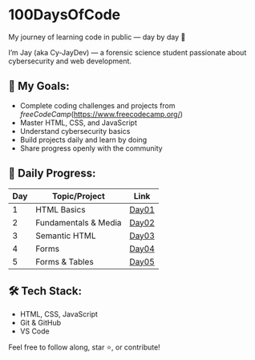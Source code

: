 # 100DaysOfCode
My journey of learning code in public — day by day 🚀

I’m Jay (aka Cy-JayDev) — a forensic science student passionate about cybersecurity and web development.


## 🎯 My Goals:
- Complete coding challenges and projects from *freeCodeCamp*(https://www.freecodecamp.org/)
- Master HTML, CSS, and JavaScript
- Understand cybersecurity basics
- Build projects daily and learn by doing
- Share progress openly with the community

## 📅 Daily Progress:
| Day | Topic/Project           | Link          |
|-----|------------------------|---------------|
| 1   | HTML Basics            | [Day01](./Day01) |
| 2   | Fundamentals & Media   | [Day02](./Day02) |
| 3   | Semantic HTML          | [Day03](./Day03) |
| 4   | Forms                  | [Day04](./Day04) |
| 5   | Forms & Tables         | [Day05](./Day05) |

## 🛠 Tech Stack:
- HTML, CSS, JavaScript
- Git & GitHub
- VS Code

Feel free to follow along, star ⭐, or contribute!
